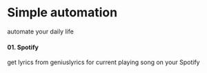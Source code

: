 # Simple automation
automate your daily life
#### 01. Spotify
get lyrics from geniuslyrics for current playing song on your Spotify
